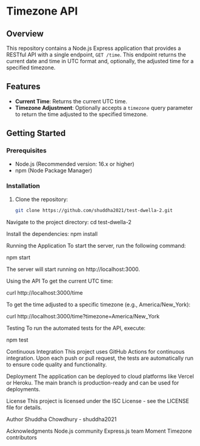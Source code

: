 # Timezone API

## Overview
This repository contains a Node.js Express application that provides a RESTful API with a single endpoint, `GET /time`. This endpoint returns the current date and time in UTC format and, optionally, the adjusted time for a specified timezone.

## Features
- **Current Time**: Returns the current UTC time.
- **Timezone Adjustment**: Optionally accepts a `timezone` query parameter to return the time adjusted to the specified timezone.

## Getting Started

### Prerequisites
- Node.js (Recommended version: 16.x or higher)
- npm (Node Package Manager)

### Installation
1. Clone the repository:
   ```sh
   git clone https://github.com/shuddha2021/test-dwella-2.git
Navigate to the project directory:
cd test-dwella-2

Install the dependencies:
npm install

Running the Application
To start the server, run the following command:

npm start

The server will start running on http://localhost:3000.

Using the API
To get the current UTC time:

curl http://localhost:3000/time

To get the time adjusted to a specific timezone (e.g., America/New_York):

curl http://localhost:3000/time?timezone=America/New_York

Testing
To run the automated tests for the API, execute:

npm test

Continuous Integration
This project uses GitHub Actions for continuous integration. Upon each push or pull request, the tests are automatically run to ensure code quality and functionality.

Deployment
The application can be deployed to cloud platforms like Vercel or Heroku. The main branch is production-ready and can be used for deployments.

License
This project is licensed under the ISC License - see the LICENSE file for details.

Author
Shuddha Chowdhury - shuddha2021

Acknowledgments
Node.js community
Express.js team
Moment Timezone contributors

